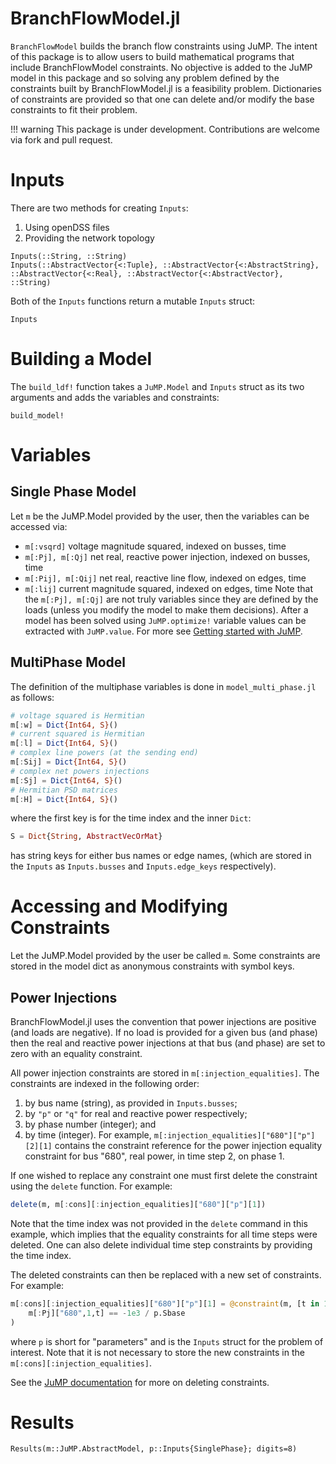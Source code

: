 # BranchFlowModel.jl

`BranchFlowModel` builds the branch flow constraints using JuMP. 
The intent of this package is to allow users to build mathematical programs that include BranchFlowModel constraints.
No objective is added to the JuMP model in this package and so solving any problem defined by the constraints built by BranchFlowModel.jl is a feasibility problem.
Dictionaries of constraints are provided so that one can delete and/or modify the base constraints to fit their problem.


!!! warning
    This package is under development. Contributions are welcome via fork and pull request.

# Inputs
There are two methods for creating `Inputs`:
1. Using openDSS files
2. Providing the network topology
```@docs
Inputs(::String, ::String)
Inputs(::AbstractVector{<:Tuple}, ::AbstractVector{<:AbstractString}, ::AbstractVector{<:Real}, ::AbstractVector{<:AbstractVector}, ::String)
```
Both of the `Inputs` functions return a mutable `Inputs` struct:
```@docs
Inputs
```

# Building a Model
The `build_ldf!` function takes a `JuMP.Model` and `Inputs` struct as its two arguments and adds the variables and constraints:
```@docs
build_model!
```

# Variables

## Single Phase Model
Let `m` be the JuMP.Model provided by the user, then the variables can be accessed via:
- `m[:vsqrd]` voltage magnitude squared, indexed on busses, time
- `m[:Pj], m[:Qj]` net real, reactive power injection, indexed on busses, time
- `m[:Pij], m[:Qij]` net real, reactive line flow, indexed on edges, time
- `m[:lij]` current magnitude squared, indexed on edges, time
Note that the `m[:Pj], m[:Qj]` are not truly variables since they are defined by the loads (unless you modify the model to make them decisions).
After a model has been solved using `JuMP.optimize!` variable values can be extracted with `JuMP.value`. For more see [Getting started with JuMP](https://jump.dev/JuMP.jl/stable/tutorials/getting_started/getting_started_with_JuMP/#Getting-started-with-JuMP).

## MultiPhase Model
The definition of the multiphase variables is done in `model_multi_phase.jl` as follows:
```julia
# voltage squared is Hermitian
m[:w] = Dict{Int64, S}()
# current squared is Hermitian
m[:l] = Dict{Int64, S}()
# complex line powers (at the sending end)
m[:Sij] = Dict{Int64, S}()
# complex net powers injections 
m[:Sj] = Dict{Int64, S}()
# Hermitian PSD matrices
m[:H] = Dict{Int64, S}()
```
where the first key is for the time index and the inner `Dict`:
```julia
S = Dict{String, AbstractVecOrMat}
```
has string keys for either bus names or edge names, (which are stored in the `Inputs` as `Inputs.busses` and `Inputs.edge_keys` respectively).

# Accessing and Modifying Constraints
Let the JuMP.Model provided by the user be called `m`. 
Some constraints are stored in the model dict as anonymous constraints with symbol keys.

## Power Injections
BranchFlowModel.jl uses the convention that power injections are positive (and loads are negative). If no load is provided for a given bus (and phase) then the real and reactive power injections at that bus (and phase) are set to zero with an equality constraint.

All power injection constraints are stored in `m[:injection_equalities]`. The constraints are indexed in the following order:
1. by bus name (string), as provided in `Inputs.busses`;
2. by `"p"` or `"q"` for real and reactive power respectively;
3. by phase number (integer); and
4. by time (integer).
For example, `m[:injection_equalities]["680"]["p"][2][1]` contains the constraint reference for the power injection equality constraint for bus "680", real power, in time step 2, on phase 1.

If one wished to replace any constraint one must first delete the constraint using the `delete` function. For example:
```julia
delete(m, m[:cons][:injection_equalities]["680"]["p"][1])
```
Note that the time index was not provided in the `delete` command in this example, which implies that the equality constraints for all time steps were deleted. One can also delete individual time step constraints by providing the time index.

The deleted constraints can then be replaced with a new set of constraints. For example:
```julia
m[:cons][:injection_equalities]["680"]["p"][1] = @constraint(m, [t in 1:p.Ntimesteps],
    m[:Pj]["680",1,t] == -1e3 / p.Sbase
)
```
where `p` is short for "parameters" and is the `Inputs` struct for the problem of interest. Note that it is not necessary to store the new constraints in the `m[:cons][:injection_equalities]`.

See the [JuMP documentation](https://jump.dev/JuMP.jl/stable/manual/constraints/#Delete-a-constraint) for more on deleting constraints.

# Results
```@docs
Results(m::JuMP.AbstractModel, p::Inputs{SinglePhase}; digits=8)
```
